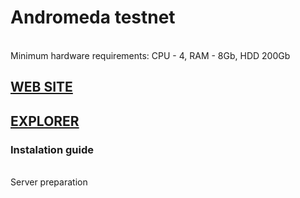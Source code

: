 # Andromeda testnet
<br>
Minimum hardware requirements:
CPU - 4, RAM - 8Gb, HDD 200Gb<br>
<h2><a href=https://andromedaprotocol.io> WEB SITE </a><br>
<h2><a href=https://testnet-ping.wildsage.io/andromeda/staking> EXPLORER </a></h2>
<h3> Instalation guide </h3>
<br>
Server preparation
